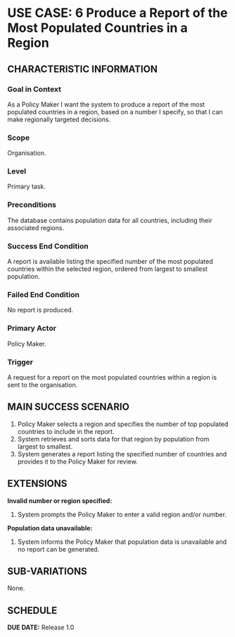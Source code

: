 # USE CASE: 6 Produce a Report of the Most Populated Countries in a Region

## CHARACTERISTIC INFORMATION

### Goal in Context
As a Policy Maker I want the system to produce a report of the most populated countries in a region, based on a number I specify, so that I can make regionally targeted decisions.

### Scope
Organisation.

### Level
Primary task.

### Preconditions
The database contains population data for all countries, including their associated regions.

### Success End Condition
A report is available listing the specified number of the most populated countries within the selected region, ordered from largest to smallest population.

### Failed End Condition
No report is produced.

### Primary Actor
Policy Maker.

### Trigger
A request for a report on the most populated countries within a region is sent to the organisation.

## MAIN SUCCESS SCENARIO
1. Policy Maker selects a region and specifies the number of top populated countries to include in the report.
2. System retrieves and sorts data for that region by population from largest to smallest.
3. System generates a report listing the specified number of countries and provides it to the Policy Maker for review.

## EXTENSIONS
**Invalid number or region specified:**
1. System prompts the Policy Maker to enter a valid region and/or number.

**Population data unavailable:**
1. System informs the Policy Maker that population data is unavailable and no report can be generated.

## SUB-VARIATIONS
None.

## SCHEDULE
**DUE DATE:** Release 1.0

